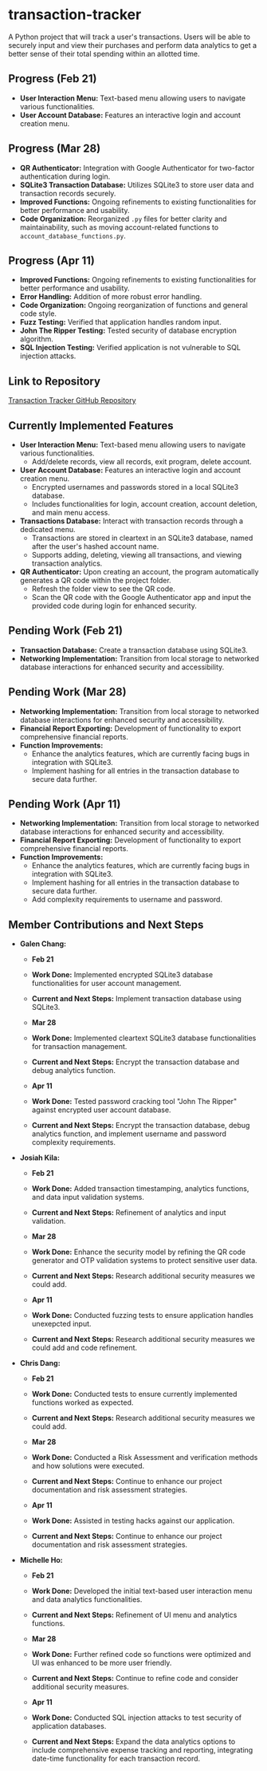 # transaction-tracker
A Python project that will track a user's transactions. Users will be able to securely input and view their purchases and perform data analytics to get a better sense of their total spending within an allotted time.

## Progress (Feb 21)
* **User Interaction Menu:** Text-based menu allowing users to navigate various functionalities.
* **User Account Database:** Features an interactive login and account creation menu.

## Progress (Mar 28)
* **QR Authenticator:** Integration with Google Authenticator for two-factor authentication during login.
* **SQLite3 Transaction Database:** Utilizes SQLite3 to store user data and transaction records securely.
* **Improved Functions:** Ongoing refinements to existing functionalities for better performance and usability.
* **Code Organization:** Reorganized `.py` files for better clarity and maintainability, such as moving account-related functions to `account_database_functions.py`.

## Progress (Apr 11)
* **Improved Functions:** Ongoing refinements to existing functionalities for better performance and usability.
* **Error Handling:** Addition of more robust error handling.
* **Code Organization:** Ongoing reorganization of functions and general code style.
* **Fuzz Testing:** Verified that application handles random input.
* **John The Ripper Testing:** Tested security of database encryption algorithm.
* **SQL Injection Testing:** Verified application is not vulnerable to SQL injection attacks.

## Link to Repository
[Transaction Tracker GitHub Repository](https://github.com/Team-Infinite-Void/transaction-tracker)

## Currently Implemented Features
* **User Interaction Menu:** Text-based menu allowing users to navigate various functionalities.
  * Add/delete records, view all records, exit program, delete account.
* **User Account Database:** Features an interactive login and account creation menu.
  * Encrypted usernames and passwords stored in a local SQLite3 database.
  * Includes functionalities for login, account creation, account deletion, and main menu access.
* **Transactions Database:** Interact with transaction records through a dedicated menu.
  * Transactions are stored in cleartext in an SQLite3 database, named after the user's hashed account name.
  * Supports adding, deleting, viewing all transactions, and viewing transaction analytics.
* **QR Authenticator:** Upon creating an account, the program automatically generates a QR code within the project folder.
  * Refresh the folder view to see the QR code.
  * Scan the QR code with the Google Authenticator app and input the provided code during login for enhanced security.

## Pending Work (Feb 21)
* **Transaction Database:** Create a transaction database using SQLite3.
* **Networking Implementation:** Transition from local storage to networked database interactions for enhanced security and accessibility.

## Pending Work (Mar 28)
* **Networking Implementation:** Transition from local storage to networked database interactions for enhanced security and accessibility.
* **Financial Report Exporting:** Development of functionality to export comprehensive financial reports.
* **Function Improvements:**
  * Enhance the analytics features, which are currently facing bugs in integration with SQLite3.
  * Implement hashing for all entries in the transaction database to secure data further.

## Pending Work (Apr 11)
* **Networking Implementation:** Transition from local storage to networked database interactions for enhanced security and accessibility.
* **Financial Report Exporting:** Development of functionality to export comprehensive financial reports.
* **Function Improvements:**
  * Enhance the analytics features, which are currently facing bugs in integration with SQLite3.
  * Implement hashing for all entries in the transaction database to secure data further.
  * Add complexity requirements to username and password.

## Member Contributions and Next Steps
* **Galen Chang:**
  * **Feb 21**
  * **Work Done:** Implemented encrypted SQLite3 database functionalities for user account management.
  * **Current and Next Steps:** Implement transaction database using SQLite3.

  * **Mar 28**
  * **Work Done:** Implemented cleartext SQLite3 database functionalities for transaction management.
  * **Current and Next Steps:** Encrypt the transaction database and debug analytics function.

  * **Apr 11**
  * **Work Done:** Tested password cracking tool "John The Ripper" against encrypted user account database.
  * **Current and Next Steps:** Encrypt the transaction database, debug analytics function, and implement username and password complexity requirements.

* **Josiah Kila:**
  * **Feb 21**
  * **Work Done:** Added transaction timestamping, analytics functions, and data input validation systems.
  * **Current and Next Steps:** Refinement of analytics and input validation.

  * **Mar 28**
  * **Work Done:** Enhance the security model by refining the QR code generator and OTP validation systems to protect sensitive user data.
  * **Current and Next Steps:** Research additional security measures we could add.

  * **Apr 11**
  * **Work Done:** Conducted fuzzing tests to ensure application handles unexepcted input.
  * **Current and Next Steps:** Research additional security measures we could add and code refinement.

* **Chris Dang:**
  * **Feb 21**
  * **Work Done:** Conducted tests to ensure currently implemented functions worked as expected.
  * **Current and Next Steps:** Research additional security measures we could add.

  * **Mar 28**
  * **Work Done:** Conducted a Risk Assessment and verification methods and how solutions were executed.
  * **Current and Next Steps:** Continue to enhance our project documentation and risk assessment strategies.

  * **Apr 11**
  * **Work Done:** Assisted in testing hacks against our application.
  * **Current and Next Steps:** Continue to enhance our project documentation and risk assessment strategies.

* **Michelle Ho:**
  * **Feb 21**
  * **Work Done:** Developed the initial text-based user interaction menu and data analytics functionalities.
  * **Current and Next Steps:** Refinement of UI menu and analytics functions.

  * **Mar 28**
  * **Work Done:** Further refined code so functions were optimized and UI was enhanced to be more user friendly.
  * **Current and Next Steps:** Continue to refine code and consider additional security measures.

  * **Apr 11**
  * **Work Done:** Conducted SQL injection attacks to test security of application databases.
  * **Current and Next Steps:** Expand the data analytics options to include comprehensive expense tracking and reporting, integrating date-time functionality for each transaction record.
